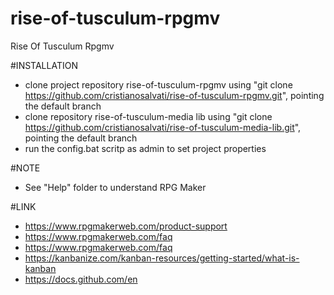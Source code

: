 # rise-of-tusculum-rpgmv
Rise Of Tusculum Rpgmv

#INSTALLATION
- clone project repository rise-of-tusculum-rpgmv using "git clone https://github.com/cristianosalvati/rise-of-tusculum-rpgmv.git", pointing the default branch
- clone repository rise-of-tusculum-media lib using "git clone https://github.com/cristianosalvati/rise-of-tusculum-media-lib.git", pointing the default branch
- run the config.bat scritp as admin to set project properties

#NOTE
- See "Help" folder to understand RPG Maker

#LINK
- https://www.rpgmakerweb.com/product-support
- https://www.rpgmakerweb.com/faq
- https://www.rpgmakerweb.com/faq
- https://kanbanize.com/kanban-resources/getting-started/what-is-kanban
- https://docs.github.com/en